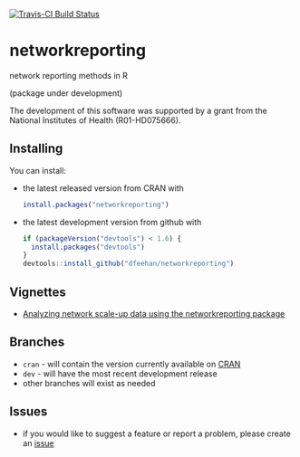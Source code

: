 [![Travis-CI Build
Status](https://travis-ci.org/dfeehan/networkreporting.svg?branch=master)](https://travis-ci.org/dfeehan/networkreporting)


networkreporting
================

network reporting methods in R

(package under development)

The development of this software was supported by a grant from the National Institutes of Health (R01-HD075666).

Installing
-----------

You can install:

* the latest released version from CRAN with

    ```R
    install.packages("networkreporting")
    ````

* the latest development version from github with

    ```R
    if (packageVersion("devtools") < 1.6) {
      install.packages("devtools")
    }
    devtools::install_github("dfeehan/networkreporting")
    ```

Vignettes
---------
* [Analyzing network scale-up data using the networkreporting package]( https://cran.rstudio.com/web/packages/networkreporting/vignettes/network_scaleup.html)

Branches
--------
* `cran` - will contain the version currently available on
  [CRAN](http://cran.r-project.org)
* `dev` - will have the most recent development release
* other branches will exist as needed


Issues
---------
* if you would like to suggest a feature or report a problem, please create an
  [issue](https://github.com/dfeehan/networkreporting/issues)
